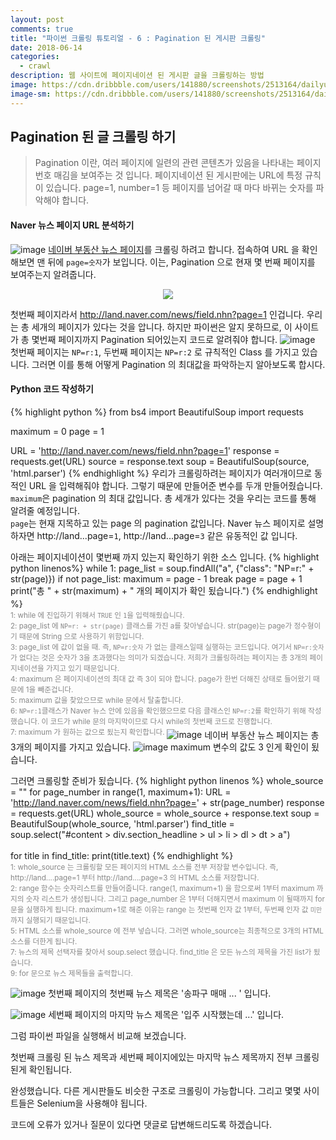 ```yaml
---
layout: post
comments: true
title: "파이썬 크롤링 튜토리얼 - 6 : Pagination 된 게시판 크롤링"
date: 2018-06-14
categories:
  - crawl
description: 웹 사이트에 페이지네이션 된 게시판 글을 크롤링하는 방법
image: https://cdn.dribbble.com/users/141880/screenshots/2513164/dailyui-085.gif
image-sm: https://cdn.dribbble.com/users/141880/screenshots/2513164/dailyui-085.gif
---
```

## Pagination 된 글 크롤링 하기
> Pagination 이란, 여러 페이지에 일련의 관련 콘텐츠가 있음을 나타내는 페이지 번호 매김을 보여주는 것 입니다.
> 페이지네이션 된 게시판에는 URL에 특정 규칙이 있습니다. page=1, number=1 등 페이지를 넘어갈 때 마다 바뀌는 숫자를 파악해야 합니다.

#### Naver 뉴스 페이지 URL 분석하기
![image](https://user-images.githubusercontent.com/39974109/41453346-5b646e9e-70b0-11e8-82b2-8c1f28041668.png)
[네이버 부동산 뉴스 페이지](http://land.naver.com/news/field.nhn?page=1)를 크롤링 하려고 합니다. 접속하여 URL 을 확인해보면 맨 뒤에 `page=숫자`가 보입니다.
이는, Pagination 으로 현재 몇 번째 페이지를 보여주는지 알려줍니다.
<p align="center"><img src ="https://user-images.githubusercontent.com/39974109/41453443-c0b7b422-70b0-11e8-823c-5450befa4619.png"></p>

첫번째 페이지라서 http://land.naver.com/news/field.nhn?page=1 인겁니다. 우리는 총 세개의 페이지가 있다는 것을 압니다. 하지만 파이썬은 알지 못하므로, 이 사이트가 총 몇번째 페이지까지 Pagination 되어있는지 코드로 알려줘야 합니다. 
![image](https://user-images.githubusercontent.com/39974109/41454046-f9c525fe-70b2-11e8-8afe-a6dbd680a791.png)
첫번째 페이지는 `NP=r:1`, 두번째 페이지는 `NP=r:2` 로 규칙적인 Class 를 가지고 있습니다. 그러면 이를 통해 어떻게 Pagination 의 최대값을 파악하는지 알아보도록 합시다.

#### Python 코드 작성하기
{% highlight python %}
from bs4 import BeautifulSoup
import requests

maximum = 0
page = 1

URL = 'http://land.naver.com/news/field.nhn?page=1'
response = requests.get(URL)
source = response.text
soup = BeautifulSoup(source, 'html.parser')
{% endhighlight %}
우리가 크롤링하려는 페이지가 여러개이므로 동적인 URL 을 입력해줘야 합니다. 그렇기 때문에 만들어준 변수를 두개 만들어줬습니다.
<br>`maximum`은 pagination 의 최대 값입니다. 총 세개가 있다는 것을 우리는 코드를 통해 알려줄 예정입니다.
<br>`page`는 현재 지목하고 있는 page 의 pagination 값입니다. Naver 뉴스 페이지로 설명하자면 http://land...page=`1`, http://land...page=`3` 같은 유동적인 값 입니다.

아래는 페이지네이션이 몇번째 까지 있는지 확인하기 위한 소스 입니다.
{% highlight python linenos%}
while 1:
	page_list = soup.findAll("a", {"class": "NP=r:" + str(page)})
	if not page_list:
		maximum = page - 1
		break
	page = page + 1
print("총 " + str(maximum) + " 개의 페이지가 확인 됬습니다.")
{% endhighlight %}
<sup style="color: #878787;"><br>
1: while 에 진입하기 위해서 `TRUE` 인 `1`을 입력해줬습니다.<br>
2: page_list 에 `NP=r: + str(page)` 클래스를 가진 a를 찾아넣습니다. str(page)는 page가 정수형이기 때문에 String 으로 사용하기 위함입니다.<br>
3: page_list 에 값이 없을 때. 즉, `NP=r:숫자` 가 없는 클래스일때 실행하는 코드입니다. 여기서 `NP=r:숫자` 가 없다는 것은 숫자가 3을 초과했다는 의미가 되겠습니다. 저희가 크롤링하려는 페이지는 총 3개의 페이지네이션을 가지고 있기 때문입니다.<br>
4: maximum 은 페이지네이션의 최대 값 즉 3이 되야 합니다. page가 한번 더해진 상태로 들어왔기 때문에 1을 빼준겁니다.<br>
5: maximum 값을 찾았으므로 while 문에서 탈출합니다.<br>
6: `NP=r:1`클래스가 Naver 뉴스 안에 있음을 확인했으므로 다음 클래스인 `NP=r:2`를 확인하기 위해 작성했습니다. 이 코드가 while 문의 마지막이므로 다시 while의 첫번째 코드로 진행합니다. <br>
7: maximum 가 원하는 값으로 됬는지 확인합니다.
</sup>
![image](https://user-images.githubusercontent.com/39974109/41454046-f9c525fe-70b2-11e8-8afe-a6dbd680a791.png)
네이버 부동산 뉴스 페이지는 총 3개의 페이지를 가지고 있습니다.
![image](https://user-images.githubusercontent.com/39974109/41454996-6e8c8ca8-70b6-11e8-8794-5cde8778e547.png)
maximum 변수의 값도 3 인게 확인이 됬습니다.

그러면 크롤링할 준비가 됬습니다.
{% highlight python linenos %}
whole_source = ""
for page_number in range(1, maximum+1):
	URL = 'http://land.naver.com/news/field.nhn?page=' + str(page_number)
	response = requests.get(URL)
	whole_source = whole_source + response.text
soup = BeautifulSoup(whole_source, 'html.parser')
find_title = soup.select("#content > div.section_headline > ul > li > dl > dt > a")

for title in find_title:
	print(title.text)
{% endhighlight %}
<sup style="color: #878787;"><br>
1: whole_source 는 크롤링할 모든 페이지의 HTML 소스를 전부 저장할 변수입니다. 즉, http://land....page=1 부터 http://land....page=3 의 HTML 소스를 저장합니다.<br>
2: range 함수는 숫자리스트를 만들어줍니다. range(1, maximum+1) 을 함으로써 1부터 maximum 까지의 숫자 리스트가 생성됩니다. 그리고 page_number 은 1부터 더해지면서 maximum 이 될때까지 for 문을 실행하게 됩니다. maximum+1로 해준 이유는 range 는 첫번째 인자 값 1부터, 두번째 인자 값 `미만`까지 실행되기 때문입니다.<br>
5: HTML 소스를 whole_source 에 전부 넣습니다. 그러면 whole_source는 최종적으로 3개의 HTML 소스를 더한게 됩니다.<br>
7: 뉴스의 제목 선택자를 찾아서 soup.select 했습니다. find_title 은 모든 뉴스의 제목을 가진 list가 됬습니다.<br>
9: for 문으로 뉴스 제목들을 출력합니다.
</sup>

![image](https://user-images.githubusercontent.com/39974109/41455768-450d2060-70b9-11e8-8f56-7a06d05a5fc6.png)
첫번째 페이지의 첫번째 뉴스 제목은 '송파구 매매 ... ' 입니다. 

![image](https://user-images.githubusercontent.com/39974109/41455772-480b7a3c-70b9-11e8-8f2d-afae65d94e1b.png)
세번째 페이지의 마지막 뉴스 제목은 '입주 시작했는데 ...' 입니다.

그럼 파이썬 파일을 실행해서 비교해 보겠습니다.
<center>
<script src="https://asciinema.org/a/JfjWlT86TRHXdeATGmAGmeO0h.js" id="asciicast-JfjWlT86TRHXdeATGmAGmeO0h" async></script>
</center>
첫번째 크롤링 된 뉴스 제목과 세번째 페이지에있는 마지막 뉴스 제목까지 전부 크롤링 된게 확인됩니다.

완성했습니다. 다른 게시판들도 비슷한 구조로 크롤링이 가능합니다. 그리고 몇몇 사이트들은 Selenium을 사용해야 됩니다. 

코드에 오류가 있거나 질문이 있다면 댓글로 답변해드리도록 하겠습니다.
